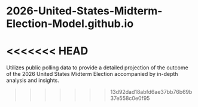 # 2026-United-States-Midterm-Election-Model.github.io
<<<<<<< HEAD
=======
Utilizes public polling data to provide a detailed projection of the outcome of the 2026 United States Midterm Election accompanied by in-depth analysis and insights.
>>>>>>> 13d92dad18abfd6ae37bb76b69b37e558c0e0f95
